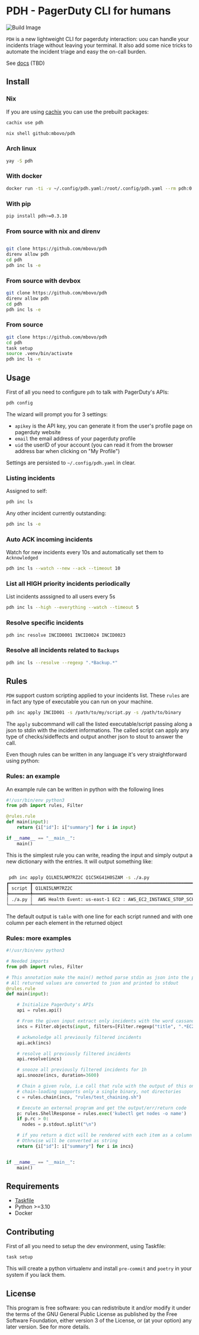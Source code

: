 # PDH - PagerDuty CLI for humans

![Build Image](https://github.com/mbovo/pdh/actions/workflows/build-image.yml/badge.svg)

`PDH` is a new lightweight CLI for pagerduty interaction: uou can handle your incidents triage without leaving your terminal.
It also add some nice tricks to automate the incident triage and easy the on-call burden.

See [docs](./docs) (TBD)

## Install

### Nix

If you are using [cachix](https://cachix.org) you can use the prebuilt packages:

```bash
cachix use pdh
```

```bash
nix shell github:mbovo/pdh
```

### Arch linux

```bash
yay -S pdh
```

### With docker

```bash
docker run -ti -v ~/.config/pdh.yaml:/root/.config/pdh.yaml --rm pdh:0.3.10 inc ls
```

### With pip

```bash
pip install pdh>=0.3.10
```

### From source with nix and direnv

```bash

git clone https://github.com/mbovo/pdh
direnv allow pdh
cd pdh
pdh inc ls -e
```

### From source with devbox

```bash
git clone https://github.com/mbovo/pdh
direnv allow pdh
cd pdh
pdh inc ls -e

```

### From source

```bash
git clone https://github.com/mbovo/pdh
cd pdh
task setup
source .venv/bin/activate
pdh inc ls -e
```

## Usage

First of all you need to configure `pdh` to talk with PagerDuty's APIs:

```bash
pdh config
```

The wizard will prompt you for 3 settings:

- `apikey` is the API key, you can generate it from the user's profile page on pagerduty website
- `email` the email address of your pagerduty profile
- `uid` the userID of your account (you can read it from the browser address bar when clicking on "My Profile")

Settings are persisted to `~/.config/pdh.yaml` in clear.

### Listing incidents

Assigned to self:

```bash
pdh inc ls
```

Any other incident currently outstanding:

```bash
pdh inc ls -e
```

### Auto ACK incoming incidents

Watch for new incidents every 10s and automatically set them to `Acknowledged`

```bash
pdh inc ls --watch --new --ack --timeout 10
```

### List all HIGH priority incidents periodically

List incidents asssigned to all users every 5s

```bash
pdh inc ls --high --everything --watch --timeout 5
```

### Resolve specific incidents

```bash
pdh inc resolve INCID0001 INCID0024 INCID0023
```

### Resolve all incidents related to `Backups`

```bash
pdh inc ls --resolve --regexp ".*Backup.*"
```

## Rules

`PDH` support custom scripting applied to your incidents list. These `rules` are in fact any type of executable you can run on your machine.

```bash
pdh inc apply INCID001 -s /path/to/my/script.py -s /path/to/binary
```

The `apply` subcommand will call the listed executable/script passing along a json to stdin with the incident informations. The called script can apply any type of checks/sideffects and output another json to stout to answer the call.

Even though rules can be written in any language it's very straightforward using python:

### Rules: an example

An example rule can be written in python with the following lines

```python
#!/usr/bin/env python3
from pdh import rules, Filter

@rules.rule
def main(input):
    return {i["id"]: i["summary"] for i in input}

if __name__ == "__main__":
    main()
```

This is the simplest rule you can write, reading the input and simply output a new dictionary with the entries. It will output something like:

```bash

 pdh inc apply Q1LNI5LNM7RZ2C Q1C5KG41H0SZAM -s ./a.py
┏━━━━━━━━┳━━━━━━━━━━━━━━━━━━━━━━━━━━━━━━━━━━━━━━━━━━━━━━━━━━━━━━━━━━━━━━━━━━━━┳━━━━━━━━━━━━━━━━━━━━━━━━━━━━━━━━━━━━━━━━━━━━━━━━━━━━━━━━━━━━━━━━━━━━━━━━━━━━━━━━━━━━━━┓
┃ script ┃ Q1LNI5LNM7RZ2C                                                     ┃ Q1C5KG41H0SZAM                                                                       ┃
┡━━━━━━━━╇━━━━━━━━━━━━━━━━━━━━━━━━━━━━━━━━━━━━━━━━━━━━━━━━━━━━━━━━━━━━━━━━━━━━╇━━━━━━━━━━━━━━━━━━━━━━━━━━━━━━━━━━━━━━━━━━━━━━━━━━━━━━━━━━━━━━━━━━━━━━━━━━━━━━━━━━━━━━┩
│ ./a.py │  AWS Health Event: us-east-1 EC2 : AWS_EC2_INSTANCE_STOP_SCHEDULED │  AWS Health Event: us-east-1 EC2 : AWS_EC2_INSTANCE_STORE_DRIVE_PERFORMANCE_DEGRADED │
└────────┴────────────────────────────────────────────────────────────────────┴──────────────────────────────────────────────────────────────────────────────────────┘
```

The default output is `table` with one line for each script runned and with one column per each element in the returned object

### Rules: more examples

```python
#!/usr/bin/env python3

# Needed imports
from pdh import rules, Filter

# This annotation make the main() method parse stdin as json into the parameter called input
# All returned values are converted to json and printed to stdout
@rules.rule
def main(input):

    # Initialize PagerDuty's APIs
    api = rules.api()

    # From the given input extract only incidents with the word cassandra in title
    incs = Filter.objects(input, filters=[Filter.regexp("title", ".*EC2.*")])

    # ackwnoledge all previously filtered incidents
    api.ack(incs)

    # resolve all previously filtered incidents
    api.resolve(incs)

    # snooze all previously filtered incidents for 1h
    api.snooze(incs, duration=3600)

    # Chain a given rule, i.e call that rule with the output of this one
    # chain-loading supports only a single binary, not directories
    c = rules.chain(incs, "rules/test_chaining.sh")

    # Execute an external program and get the output/err/return code
    p: rules.ShellResponse = rules.exec('kubectl get nodes -o name')
    if p.rc > 0:
      nodes = p.stdout.split("\n")

    # if you return a dict will be rendered with each item as a column in a table
    # Othrwise will be converted as string
    return {i["id"]: i["summary"] for i in incs}


if __name__ == "__main__":
    main()


```

## Requirements

- [Taskfile](https://taskfile.dev)
- Python >=3.10
- Docker

## Contributing

First of all you need to setup the dev environment, using Taskfile:

```bash
task setup
```

This will create a python virtualenv and install `pre-commit` and `poetry` in your system if you lack them.


## License

This program is free software: you can redistribute it and/or modify it under the terms of the GNU General Public License as published by the Free Software Foundation, either version 3 of the License, or (at your option) any later version.
See [](LICENSE) for more details.

